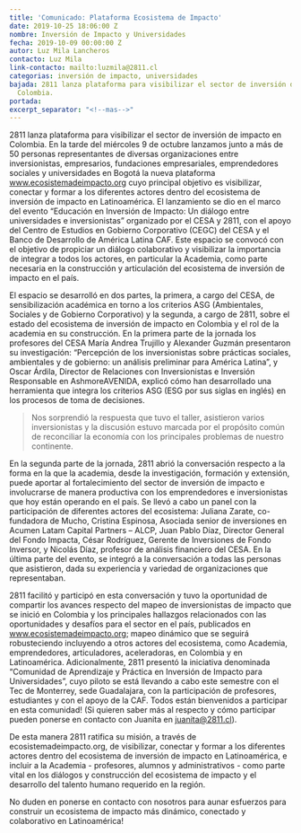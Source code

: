 ```yaml
---
title: 'Comunicado: Plataforma Ecosistema de Impacto'
date: 2019-10-25 18:06:00 Z
nombre: Inversión de Impacto y Universidades
fecha: 2019-10-09 00:00:00 Z
autor: Luz Mila Lancheros
contacto: Luz Mila
link-contacto: mailto:luzmila@2811.cl
categorias: inversión de impacto, universidades
bajada: 2811 lanza plataforma para visibilizar el sector de inversión de impacto en
  Colombia.
portada: 
excerpt_separator: "<!--mas-->"
---
```


2811 lanza plataforma para visibilizar el sector de inversión de impacto en Colombia. <!--mas--> En la tarde del miércoles 9 de octubre lanzamos junto a más de 50 personas representantes de diversas organizaciones entre inversionistas, empresarios, fundaciones empresariales, emprendedores sociales y universidades en Bogotá la nueva plataforma www.ecosistemadeimpacto.org cuyo principal objetivo es visibilizar, conectar y formar a los diferentes actores dentro del ecosistema de inversión de impacto en Latinoamérica. El lanzamiento se dio en el marco del evento “Educación en Inversión de Impacto: Un diálogo entre universidades e inversionistas” organizado por el CESA y 2811, con el apoyo del Centro de Estudios en Gobierno Corporativo (CEGC) del CESA y el Banco de Desarrollo de América Latina CAF. Este espacio se convocó con el objetivo de propiciar un diálogo colaborativo y visibilizar la importancia de integrar a todos los actores, en particular la Academia, como parte necesaria en la construcción y articulación del ecosistema de inversión de impacto en el país.

El espacio se desarrolló en dos partes, la primera, a cargo del CESA, de sensibilización académica en torno a los criterios ASG (Ambientales, Sociales y de Gobierno Corporativo) y la segunda, a cargo de 2811, sobre el estado del ecosistema de inversión de impacto en Colombia y el rol de la academia en su construcción. En la primera parte de la jornada los profesores del CESA María Andrea Trujillo  y Alexander Guzmán presentaron su investigación: “Percepción de los inversionistas sobre prácticas sociales, ambientales y de gobierno: un análisis preliminar para América Latina”, y Oscar Árdila, Director de Relaciones con Inversionistas e Inversión Responsable en AshmoreAVENIDA, explicó cómo han desarrollado una herramienta que integra los criterios ASG (ESG por sus siglas en inglés) en los procesos de toma de decisiones.

> Nos sorprendió la respuesta que tuvo el taller, asistieron varios inversionistas y la discusión estuvo marcada por el propósito común de reconciliar la economía con los principales problemas de nuestro continente. 

En la segunda parte de la jornada, 2811 abrió la conversación respecto a la forma en la que la academia, desde la investigación, formación y extensión, puede aportar al fortalecimiento del sector de inversión de impacto e involucrarse de manera productiva con los emprendedores e inversionistas que hoy están operando en el país. Se llevó a cabo un panel con la participación de diferentes actores del ecosistema: Juliana Zarate, co-fundadora de Mucho, Cristina Espinosa, Asociada senior de inversiones en Acumen Latam Capital Partners – ALCP, Juan Pablo Díaz, Director General del Fondo Impacta, César Rodríguez, Gerente de Inversiones de Fondo Inversor, y Nicolás Díaz, profesor de análisis financiero del CESA. En la última parte del evento, se integró a la conversación a todas las personas que asistieron, dada su experiencia y variedad de organizaciones que representaban.

2811 facilitó y participó en esta conversación y tuvo la oportunidad de compartir los avances respecto del mapeo de inversionistas de impacto que se inició en Colombia y los principales hallazgos relacionados con las oportunidades y desafíos para el sector en el país, publicados en www.ecosistemadeimpacto.org; mapeo dinámico que se seguirá robusteciendo incluyendo a otros actores del ecosistema, como Academia, emprendedores, articuladores, aceleradoras, en Colombia y en Latinoamérica. Adicionalmente, 2811 presentó la iniciativa denominada “Comunidad de Aprendizaje y Práctica en Inversión de Impacto para Universidades”, cuyo piloto se está llevando a cabo este semestre con el Tec de Monterrey, sede Guadalajara, con la participación de profesores, estudiantes y con el apoyo de la CAF. Todos están bienvenidos a participar en esta comunidad! (Si quieren saber más al respecto y cómo participar pueden ponerse en contacto con Juanita en  juanita@2811.cl). 

De esta manera 2811 ratifica su misión, a través de ecosistemadeimpacto.org, de visibilizar, conectar y formar a los diferentes actores dentro del ecosistema de inversión de impacto en Latinoamérica, e incluir a la Academia - profesores, alumnos y administrativos - como parte vital en los diálogos y construcción del ecosistema de impacto y el desarrollo del talento humano requerido en la región.

No duden en ponerse en contacto con nosotros para aunar esfuerzos para construir un ecosistema de impacto más dinámico, conectado y colaborativo en Latinoamérica!